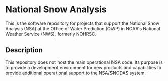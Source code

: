 # National Snow Analysis

This is the software repository for projects that support the National Snow Analysis (NSA) at the Office of Water Prediction (OWP) in NOAA's National Weather Service (NWS), formerly NOHRSC.

## Description

This repository does not host the main operational NSA code. Its purpose is to provide a development environment for new products and capabilities to provide additional operational support to the NSA/SNODAS system.
